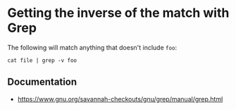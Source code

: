 # Getting the inverse of the match with Grep

The following will match anything that doesn't include `foo`:
```
cat file | grep -v foo
```

## Documentation
* https://www.gnu.org/savannah-checkouts/gnu/grep/manual/grep.html